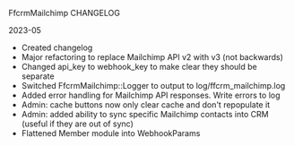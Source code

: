 FfcrmMailchimp CHANGELOG

2023-05

- Created changelog
- Major refactoring to replace Mailchimp API v2 with v3 (not backwards)
- Changed api_key to webhook_key to make clear they should be separate
- Switched FfcrmMailchimp::Logger to output to log/ffcrm_mailchimp.log
- Added error handling for Mailchimp API responses. Write errors to log
- Admin: cache buttons now only clear cache and don't repopulate it
- Admin: added ability to sync specific Mailchimp contacts into CRM (useful if they are out of sync)
- Flattened Member module into WebhookParams

